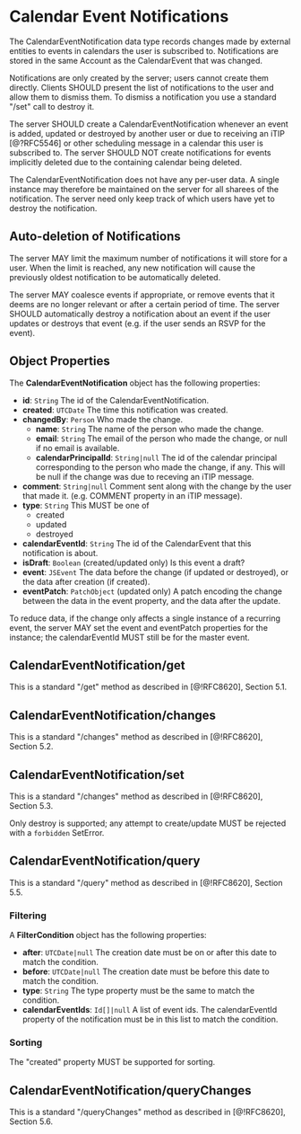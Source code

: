 # Calendar Event Notifications

The CalendarEventNotification data type records changes made by external entities to events in calendars the user is subscribed to. Notifications are stored in the same Account as the CalendarEvent that was changed.

Notifications are only created by the server; users cannot create them directly. Clients SHOULD present the list of notifications to the user and allow them to dismiss them. To dismiss a notification you use a standard "/set" call to destroy it.

The server SHOULD create a CalendarEventNotification whenever an event is added, updated or destroyed by another user or due to receiving an iTIP [@?RFC5546] or other scheduling message in a calendar this user is subscribed to. The server SHOULD NOT create notifications for events implicitly deleted due to the containing calendar being deleted.

The CalendarEventNotification does not have any per-user data. A single instance may therefore be maintained on the server for all sharees of the notification. The server need only keep track of which users have yet to destroy the notification.

## Auto-deletion of Notifications

The server MAY limit the maximum number of notifications it will store for a user. When the limit is reached, any new notification will cause the previously oldest notification to be automatically deleted.

The server MAY coalesce events if appropriate, or remove events that it deems are no longer relevant or after a certain period of time. The server SHOULD automatically destroy a notification about an event if the user updates or destroys that event (e.g. if the user sends an RSVP for the event).

## Object Properties

The **CalendarEventNotification** object has the following properties:

- **id**: `String`
  The id of the CalendarEventNotification.
- **created**: `UTCDate`
  The time this notification was created.
- **changedBy**: `Person`
  Who made the change.
  - **name**: `String`
    The name of the person who made the change.
  - **email**: `String`
    The email of the person who made the change, or null if no email is available.
  - **calendarPrincipalId**: `String|null`
    The id of the calendar principal corresponding to the person who made the change, if any. This will be null if the change was due to receving an iTIP message.
- **comment**: `String|null`
  Comment sent along with the change by the user that made it. (e.g. COMMENT
  property in an iTIP message).
- **type**: `String`
  This MUST be one of
  - created
  - updated
  - destroyed
- **calendarEventId**: `String`
  The id of the CalendarEvent that this notification is about.
- **isDraft**: `Boolean` (created/updated only)
  Is this event a draft?
- **event**: `JSEvent`
  The data before the change (if updated or destroyed), or the data
  after creation (if created).
- **eventPatch**: `PatchObject` (updated only)
  A patch encoding the change between the data in the event property, and the
  data after the update.

To reduce data, if the change only affects a single instance of a recurring event, the server MAY set the event and eventPatch properties for the instance; the calendarEventId MUST still be for the master event.

## CalendarEventNotification/get

This is a standard "/get" method as described in [@!RFC8620], Section 5.1.

## CalendarEventNotification/changes

This is a standard "/changes" method as described in [@!RFC8620], Section 5.2.

## CalendarEventNotification/set

This is a standard "/changes" method as described in [@!RFC8620], Section 5.3.

Only destroy is supported; any attempt to create/update MUST be rejected with a
`forbidden` SetError.

## CalendarEventNotification/query

This is a standard "/query" method as described in [@!RFC8620], Section 5.5.

### Filtering

A **FilterCondition** object has the following properties:

- **after**: `UTCDate|null`
  The creation date must be on or after this date to match the condition.
- **before**: `UTCDate|null`
  The creation date must be before this date to match the condition.
- **type**: `String`
  The type property must be the same to match the condition.
- **calendarEventIds**: `Id[]|null`
  A list of event ids. The calendarEventId property of the notification must be in this list to match the condition.

### Sorting

The "created" property MUST be supported for sorting.

## CalendarEventNotification/queryChanges

This is a standard "/queryChanges" method as described in [@!RFC8620], Section 5.6.

